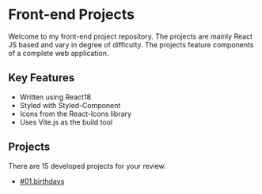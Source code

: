 # Front-end Projects
Welcome to my front-end project repository. The projects are mainly React JS based and vary in degree of difficulty. The projects feature components of a complete web application.
## Key Features
* Written using React18
* Styled with Styled-Component
* Icons from the React-Icons library
* Uses Vite.js as the build tool
## Projects
There are 15 developed projects for your review.
* [#01.birthdays](#01.birthdays)
